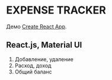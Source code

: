 # EXPENSE TRACKER 

Демо [Create React App](https://eloquent-marzipan-060b21.netlify.app/).

## React.js, Material UI

1. Добавление, удаление
2. Расход, доход
3. Общий баланс
